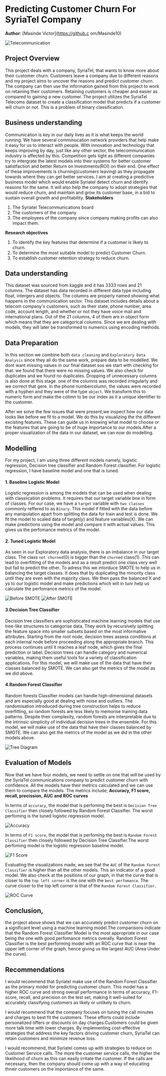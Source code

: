 # Predicting Customer Churn For SyriaTel Company

**Author**: [Masinde Victor](https://github.c om/Masinde10)

![Telecommunication](http://localhost:8888/view/pict--telecommunication.png)

## Project Overview
This project deals with a company, SyriaTel, that wants to know more about their customer churn. Customers leave a company due to different reasons and my project aims to uncover the reasons and predict customer churn. The company can then use the information gained from this project to work on retaining their customers. Retaining customers is cheaper and easier as compared to gaining a new customer. The project utilizes the SyriaTel Telecoms dataset to create a classification model that predicts if a customer will churn or not. This is a problem of binary classification. 

## Business understanding 
Communication is key in our daily lives as it is what keeps the world running. We have several comminucation network providers that help make it easy for us to interact with people. With innovation and technology that keeps improving by day, just like any other sector, the telecommunication industry is affected by this. Competition gets tight as different companies try to intergrate the latest models into their systems for better customer satistfaction and better Return on Investments(ROI) on their end. One effect of these improvements is churning(customers leaving) as they propagate towards where they can get better services. I aim at creating a predictive business model which would enable Syriatel detect churn and identify reasons for the same. It will also help the company to  adopt strategies that would reduce churn, and maintain and grow its customer base, in a bid to sustain overall growth and profitability.
**Stakeholders**
1. The Syriatel Telecommunications board
2. The customers of the company 
3. The employees of the company since company making profits can also impact them.

**Research objectives**
1. To identify the key features that determine if a customer is likely to churn.
2. To determine the most suitable model to predict Customer Churn. 
3. To establish customer retention strategy to reduce churn.

## Data understanding
This dataset was sourced from kaggle and it has 3333 rows and 21 columns. The dataset has data recorded in different data type including float, intergers and objects. The columns are properly named showing what happens in the communication sector. This dataset includes details about a telecom company's customers, such as their state, phone number, area code, account length, and whether or not they have voice mail and international plans. Out of the 21 columns, 4 of them are in object form which means that they are categorical columns. Since we are dealing with models, they will later be transformed to numerics using encoding methods.

## Data Preparation
In this section we combine both `data cleaning` and `Exploratory Data Analysis` since they all do the same work, prepare data to be modelled. We dont want missing values in our final dataset sos we start with checking for that. we found that there were no missing values. We also check for duplicates and we found no duplicates. Dropping of unnecessary columns is also done at this stage. one of the columns was recorded irregularly and we correct that gere. In the phone numbercolumn, the values were recorded with a hyphen and they were of the type `object`. We transform this to numeric form and make the colimn to be our index as it a unique identifier to the customer. 

After we solve the few issues that were present,we inspect how our data looks like before we fit to a model. We do this by visualizing the the different excisting features. These can guide us in knowing what model to choose or the features that are going to be of huge importance to our models.After a proper visualization of the data in our dataset, we can now do modelling. 

## Modelling
For my project, I am using three different models namely, logistic regression, Decision tree classifier and Random Forest classifier. For logistic regression, I have baseline model and one that is tuned.

#### 1. Baseline Logistic Model
Logistic regression is among the models that can be used when dealing with classiication problems. It requires that our target variable bne in form of classes. For our case, we have a `target` variable with `two classes` commonly reffered to as `Binary`. This model if fitted with the data before any manipulation apart from splitting the data for train and test is done. We fit the model to scaled data of target(y) and feature variables(X). We can make predictions using the model and compare it with actual values. This gives us the perfomance metrics of the model.

#### 2. Tuned Logistic Model
As seen in our Exploratory data analysis, there is an imbalance in our target class. The class `not churned`(0) is bigger than the `churned` class(1). This can lead to overfitting of the models and as a result predict one class very well but fail to predict the other. To adress this we intorduce SMOTE to help us in balancing the target classes. It does that by duplicating the minority class until they are even with the majority class. We then pass the balanced X and ys to our logistic model and make predictions which will in tunr help us calculate the perfomance metrics of the model.

![Before SMOTE](http://localhost:8888/view/Before_SMOTE.png)
![After SMOTE](http://localhost:8888/view/After_SMOTE.png)

#### 3.Decision Tree Classifier
Decision tree classifiers are sophisticated machine learning models that use tree-like structures to categorise data. They work by recursively splitting the feature space into smaller subsets based on the most informative attributes. Starting from the root node, decision trees assess conditions at each internal node before proceeding along the appropriate branch. This process continues until it reaches a leaf node, which gives the final prediction or label. Decision trees can handle category and numerical variables, making them useful tools for a variety of classification applications. For this model, we will make use of the data that have their classes balanced by SMOTE. We can also get the metrics of the model as we did above.

#### 4.Random Forest Classifier
Random forests Classifier models can handle high-dimensional datasets and are especially good at dealing with noise and outliers. The randomisation introduced during tree construction helps to reduce overfitting, so random forests are less likely to memorise training data patterns. Despite their complexity, random forests are interpretable due to the intrinsic simplicity of individual decision trees in the ensemble. For this model, we will make use of the data that have their classes balanced by SMOTE. We can also get the metrics of the model as we did in the other models above.

![Tree Diagram](http://localhost:8888/view/first_tree.png)

## Evaluation of Models
Now that we have four models, we need to settle on one that will be used by the SyriaTel communications company to predict customer churn with confidence. All the models have their metrics calculated and we can use them to compare the models. The metrics include; **Accuracy, F1 score, recall, precission, AUC and ROC curves**

In terms of `accuracy`, the model that is perfoming the best is `Decision Tree Classifier` then closely followed by Random Forest Classifier. The worst perfoming is the tuned logistic regression model.

![Accuracy](http://localhost:8888/view/Accuracy.png)

In terms of `F1 score`, the model that is perfoming the best is `Random Forest Classifier` then closely followed by Decision Tree Classifier.The worst perfoming model is the logistic regression baseline model.

![F1 Score](http://localhost:8888/view/F1_scores.png)

Evaluating the visualizations made, we see that the `AUC` of the `Random Forest Classifier` is higher than all the other models. This an indicator of a good model. We also check at the positions of our graph, in that the curve that is closer to the `top left corner` is the one with the `best perfomance`. The curve closer to the top left corner is that of the `Random Forest Classifier.`

![ROC Curve](http://localhost:8888/view/Roc_curves.png)

## Conclusion, 
the project above shows that we can accurately predict customer churn on a significant level using a machine learning model.The comparisons indicate that the Random Forest Classifier Model is the most appropriate in our case being the one with good perfomance metrics overally. Random Forest Classifier is the best performing model with an ROC curve that is near the upper left corner of the graph, hence giving us the largest AUC (Area Under the curve).

## Recommendations
 
I would recommend that Syriatel make use of the Random Forest Classifier as the primary model for predicting customer churn. This model has a higher ROC curve and strong overall performance in terms of accuracy, F1-score, recall, and precision on the test set, making it well-suited for accurately classifying customers as likely or unlikely to churn.

I would recommend that the company focuses on tuning the call minutes and charges to best fit the customers. These efforts could include personalized offers or discounts on day charges.Customers could be given more talk time with lower charges. By implementing cost-effective strategies that address the key factors driving customer churn, SyriaTel can retain customers and minimize revenue loss.

I would recommend, that Syriatel comes up with strategies to reduce on Customer Service calls. The more the customer service calls, the higher the likelihood of churn as this can easily irritate the customer. If the calls are necessary, then the company should come up with a way of educating thneir customers on the importance of the same.


